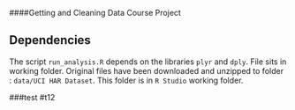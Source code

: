 ####Getting and Cleaning Data Course Project</b>

## Dependencies
The script `run_analysis.R` depends on the libraries `plyr` and `dply`. File sits in working folder.
Original files have been downloaded and unzipped to folder : `data/UCI HAR Dataset`. This folder is in `R Studio` working folder.

###test
#t12
